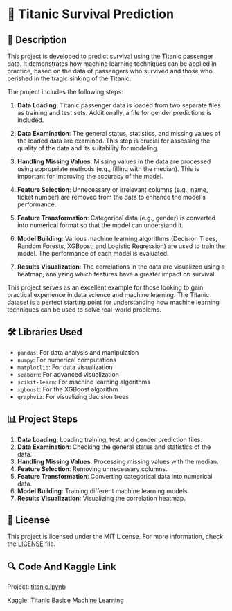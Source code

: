 # 🚢 Titanic Survival Prediction

## 📖 Description
This project is developed to predict survival using the Titanic passenger data. It demonstrates how machine learning techniques can be applied in practice, based on the data of passengers who survived and those who perished in the tragic sinking of the Titanic.

The project includes the following steps:

1. **Data Loading**: Titanic passenger data is loaded from two separate files as training and test sets. Additionally, a file for gender predictions is included.

2. **Data Examination**: The general status, statistics, and missing values of the loaded data are examined. This step is crucial for assessing the quality of the data and its suitability for modeling.

3. **Handling Missing Values**: Missing values in the data are processed using appropriate methods (e.g., filling with the median). This is important for improving the accuracy of the model.

4. **Feature Selection**: Unnecessary or irrelevant columns (e.g., name, ticket number) are removed from the data to enhance the model's performance.

5. **Feature Transformation**: Categorical data (e.g., gender) is converted into numerical format so that the model can understand it.

6. **Model Building**: Various machine learning algorithms (Decision Trees, Random Forests, XGBoost, and Logistic Regression) are used to train the model. The performance of each model is evaluated.

7. **Results Visualization**: The correlations in the data are visualized using a heatmap, analyzing which features have a greater impact on survival.

This project serves as an excellent example for those looking to gain practical experience in data science and machine learning. The Titanic dataset is a perfect starting point for understanding how machine learning techniques can be used to solve real-world problems.

## 🛠️ Libraries Used
- `pandas`: For data analysis and manipulation
- `numpy`: For numerical computations
- `matplotlib`: For data visualization
- `seaborn`: For advanced visualization
- `scikit-learn`: For machine learning algorithms
- `xgboost`: For the XGBoost algorithm
- `graphviz`: For visualizing decision trees

## 📊 Project Steps
1. **Data Loading**: Loading training, test, and gender prediction files.
2. **Data Examination**: Checking the general status and statistics of the data.
3. **Handling Missing Values**: Processing missing values with the median.
4. **Feature Selection**: Removing unnecessary columns.
5. **Feature Transformation**: Converting categorical data into numerical data.
6. **Model Building**: Training different machine learning models.
7. **Results Visualization**: Visualizing the correlation heatmap.

## 📄 License
This project is licensed under the MIT License. For more information, check the [LICENSE](LICENSE) file.

## 🔍 Code And Kaggle Link
Project: [titanic.ipynb](https://github.com/omerfarukyuce/Titanic---Basic-Machine-Learning-from-Disaster/blob/main/titanic.ipynb)

Kaggle: [Titanic Basice Machine Learning](https://www.kaggle.com/code/merfarukyce/titanic-basic-machine-learning-from-disaster)
